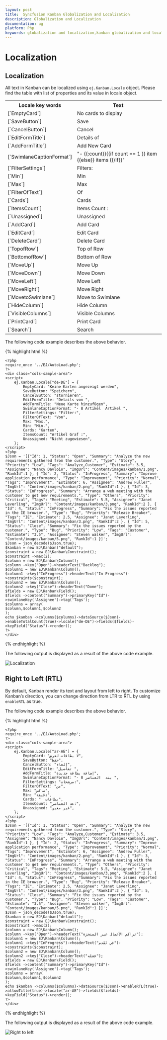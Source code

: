 ```yaml
---
layout: post
title:  Syncfusion Kanban Globalization and Localization
description: Globalization and Localization
documentation: ug
platform: Php
keywords: globalization and localization,kanban globalization and localizationards
---
```


# Localization

## Localization

All text in Kanban can be localized using `ej.Kanban.Locale` object. Please find the table with list of properties and its value in locale object.

<table>
<tr>
<th>
Locale key words </th><th>
Text</th></tr>
<tr>
<td>
[`EmptyCard`]
</td><td>
No cards to display
</td></tr>
<tr>
<td>
[`SaveButton`]
</td><td>
Save
</td></tr>
<tr>
<td>
[`CancelButton`]
</td><td>
Cancel
</td></tr>
<tr>
<td>
[`EditFormTitle`]
</td><td>
Details of
</td></tr>
<tr>
<td>
[`AddFormTitle`]
</td><td>
Add New Card
</td></tr>
<tr>
<td>
[`SwimlaneCaptionFormat`]
</td><td>
"- {{:count}}{{if count == 1 }} item {{else}} items {{/if}}"
</td></tr>
<tr>
<td>
[`FilterSettings`]
</td><td>
Filters:
</td></tr>
<tr>
<td>
[`Min`]
</td><td>
Min
</td></tr>
<tr>
<td>
[`Max`]
</td><td>
Max
</td></tr>
<tr>
<td>
[`FilterOfText`]
</td><td>
Of
</td></tr>
<tr>
<td>
[`Cards`]
</td><td>
Cards
</td></tr>
<tr>
<td>
[`ItemsCount`]
</td><td>
Items Count :
</td></tr>
<tr>
<td>
[`Unassigned`]
</td><td>
Unassigned
</td></tr>
<tr>
<td>
[`AddCard`]
</td><td>
Add Card
</td></tr>
<tr>
<td>
[`EditCard`]
</td><td>
Edit Card
</td></tr>
<tr>
<td>
[`DeleteCard`]
</td><td>
Delete Card
</td></tr>
<tr>
<td>
[`TopofRow`]
</td><td>
Top of Row
</td></tr>
<tr>
<td>
[`BottomofRow`]
</td><td>
Bottom of Row
</td></tr>
<tr>
<td>
[`MoveUp`]
</td><td>
Move Up
</td></tr>
<tr>
<td>
[`MoveDown`]
</td><td>
Move Down
</td></tr>
<tr>
<td>
[`MoveLeft`]
</td><td>
Move Left
</td></tr>
<tr>
<td>
[`MoveRight`]
</td><td>
Move Right
</td></tr>
<tr>
<td>
[`MovetoSwimlane`]
</td><td>
Move to Swimlane
</td></tr>
<tr>
<td>
[`HideColumn`]
</td><td>
Hide Column
</td></tr>
<tr>
<td>
[`VisibleColumns`]
</td><td>
Visible Columns
</td></tr>
<tr>
<td>
[`PrintCard`]
</td><td>
Print Card
</td></tr>
<tr>
<td>
[`Search`]
</td><td>
Search
</td></tr>
</table>

The following code example describes the above behavior.

{% highlight html %}

    <?php
    require_once '../EJ/AutoLoad.php';
    ?>
    <div class="cols-sample-area">
    <script>
        ej.Kanban.Locale["de-DE"] = {
            EmptyCard: "Keine Karten angezeigt werden",
            SaveButton: "Speichern",
            CancelButton: "stornieren",
            EditFormTitle: "Details von ",
            AddFormTitle: "Neue Karte hinzufügen",
            SwimlaneCaptionFormat: "- 8 Artikel  Artikel ",
            FilterSettings: "Filter:",
            FilterOfText: "Von",
            Max: "Max.",
            Min: "Min.",
            Cards: "Karten",
            ItemsCount: "Artikel Graf :",
            Unassigned: "Nicht zugewiesen",
        };
    </script>
    <?php
    $Json = '[{"Id": 1, "Status": "Open", "Summary": "Analyze the new requirements gathered from the customer.", "Type": "Story", "Priority": "Low", "Tags": "Analyze,Customer", "Estimate": 3.5, "Assignee": "Nancy Davloio", "ImgUrl": "Content/images/kanban/1.png", "RankId":1 }, { "Id": 2, "Status": "InProgress", "Summary": "Improve application performance", "Type": "Improvement", "Priority": "Normal", "Tags": "Improvement", "Estimate": 6, "Assignee": "Andrew Fuller", "ImgUrl": "Content/images/kanban/2.png", "RankId":1 }, { "Id": 3, "Status": "InProgress", "Summary": "Arrange a web meeting with the customer to get new requirements.", "Type": "Others", "Priority": "Critical", "Tags": "Meeting", "Estimate": 5.5, "Assignee": "Janet Leverling", "ImgUrl": "Content/images/kanban/3.png", "RankId":2 }, { "Id": 4, "Status": "InProgress", "Summary": "Fix the issues reported in the IE browser.", "Type": "Bug", "Priority": "Release Breaker", "Tags": "IE", "Estimate": 2.5, "Assignee": "Janet Leverling", "ImgUrl": "Content/images/kanban/3.png", "RankId":2 }, { "Id": 5, "Status": "Close", "Summary": "Fix the issues reported by the customer.", "Type": "Bug", "Priority": "Low", "Tags": "Customer", "Estimate": "3.5", "Assignee": "Steven walker", "ImgUrl": "Content/images/kanban/5.png", "RankId":1 }]';
    $Json = json_decode($Json,true);
    $kanban = new EJ\Kanban("default");
    $constraint = new EJ\Kanban\Constraint();
    $constraint ->max(2);
    $column = new EJ\Kanban\Column();
    $column ->key("Open")->headerText("Backlog");
    $column1 = new EJ\Kanban\Column();
    $column1 ->key("InProgress")->headerText("In Progress")->constraints($constraint);
    $column2 = new EJ\Kanban\Column();
    $column2 ->key("Close")->headerText("Done");
    $fields = new EJ\Kanban\Field();
    $fields ->content("Summary")->primaryKey("Id")->swimlaneKey('Assignee')->tag('Tags');
    $columns = array(
    $column,$column1,$column2
    );
    echo $kanban ->columns($columns)->dataSource($Json)->enableTotalCount(true)->locale("de-DE")->fields($fields)->keyField("Status")->render();
    ?>
    </div>

{% endhighlight %}

The following output is displayed as a result of the above code example.

![Localization](Localization_images/localization_img1.png)

## Right to Left (RTL)

By default, Kanban render its text and layout from left to right. To customize Kanban’s direction, you can change direction from LTR to RTL by using `enableRTL` as true.

The following code example describes the above behavior.


{% highlight html %}

    <?php
    require_once '../EJ/AutoLoad.php';
    ?>
    <div class="cols-sample-area">
    <script>
        ej.Kanban.Locale["ar-AE"] = {
            EmptyCard: "لا بطاقات لعرض",
            SaveButton: "حفظ",
            CancelButton: "إلغاء",
            EditFormTitle: "تفاصيل ",
            AddFormTitle: "إضافة بطاقة جديدة",
            SwimlaneCaptionFormat: "- 8 بند  العناصر ",
            FilterSettings: "مرشحات:",
            FilterOfText: "من",
            Max: "ماكس",
            Min: "دقيقة",
            Cards: "  بطاقات",
            ItemsCount: "عد العناصر:",
            Unassigned: "غير معين",
        };
    </script>
    <?php
    $Json = '[{"Id": 1, "Status": "Open", "Summary": "Analyze the new requirements gathered from the customer.", "Type": "Story", "Priority": "Low", "Tags": "Analyze,Customer", "Estimate": 3.5, "Assignee": "Nancy Davloio", "ImgUrl": "Content/images/kanban/1.png", "RankId":1 }, { "Id": 2, "Status": "InProgress", "Summary": "Improve application performance", "Type": "Improvement", "Priority": "Normal", "Tags": "Improvement", "Estimate": 6, "Assignee": "Andrew Fuller", "ImgUrl": "Content/images/kanban/2.png", "RankId":1 }, { "Id": 3, "Status": "InProgress", "Summary": "Arrange a web meeting with the customer to get new requirements.", "Type": "Others", "Priority": "Critical", "Tags": "Meeting", "Estimate": 5.5, "Assignee": "Janet Leverling", "ImgUrl": "Content/images/kanban/3.png", "RankId":2 }, { "Id": 4, "Status": "InProgress", "Summary": "Fix the issues reported in the IE browser.", "Type": "Bug", "Priority": "Release Breaker", "Tags": "IE", "Estimate": 2.5, "Assignee": "Janet Leverling", "ImgUrl": "Content/images/kanban/3.png", "RankId":2 }, { "Id": 5, "Status": "Close", "Summary": "Fix the issues reported by the customer.", "Type": "Bug", "Priority": "Low", "Tags": "Customer", "Estimate": "3.5", "Assignee": "Steven walker", "ImgUrl": "Content/images/kanban/5.png", "RankId":1 }]';
    $Json = json_decode($Json,true);
    $kanban = new EJ\Kanban("default");
    $constraint = new EJ\Kanban\Constraint();
    $constraint ->max(2);
    $column = new EJ\Kanban\Column();
    $column ->key("Open")->headerText("تراكم الأعمال غير المنجزة");
    $column1 = new EJ\Kanban\Column();
    $column1 ->key("InProgress")->headerText("في تَقَدم")->constraints($constraint);
    $column2 = new EJ\Kanban\Column();
    $column2 ->key("Close")->headerText("فعله");
    $fields = new EJ\Kanban\Field();
    $fields ->content("Summary")->primaryKey("Id")->swimlaneKey('Assignee')->tag('Tags');
    $columns = array(
    $column,$column1,$column2
    );
    echo $kanban ->columns($columns)->dataSource($Json)->enableRTL(true)->allowTitle(true)->locale("ar-AE")->fields($fields)->keyField("Status")->render();
    ?>
    </div>

{% endhighlight %}

The following output is displayed as a result of the above code example.

![Right to left](Localization_images/localization_img2.png)

